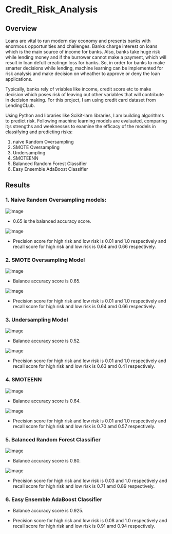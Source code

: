 # Credit_Risk_Analysis

## Overview

Loans are vital to run modern day economy and presents banks with enormous opportunities and challenges. Banks charge interest on loans which is the main source of income for banks. Also, banks take huge risk while lending money and if the burrower cannot make a payment, which will result in loan defult creatingn loss for banks. So, in order for banks to make smarter decisions while lending, machine learning can be implemented for risk analysis and make decision on wheather to approve or deny the loan applications.

Typically, banks rely of vriables like income, credit score etc to make decision which poses risk of leaving out other variables that will contribute in decision making. For this project, I am using credit card dataset from LendingCLub.

Using Python and libraries like Scikit-larn libraries, I am building algorithms to predict risk. Following machine learning models are evaluated, comparing it;s strengths and weeknesses to examine the efficacy of the models in classifying and predicting risks:

1. naive Random Oversampling
2. SMOTE Oversampling
3. Undersampling
4. SMOTEENN
5. Balanced Random Forest Classifier
6. Easy Ensemble AdaBoost Classifier

## Results

### 1. Naive Random Oversampling models:
![image](https://user-images.githubusercontent.com/67131400/105268267-806f6b00-5b57-11eb-8292-9dda02e8cfd3.png)

* 0.65 is the balanced accuracy score.

![image](https://user-images.githubusercontent.com/67131400/105269010-c678fe80-5b58-11eb-8ec5-b3c9ff72b361.png)

* Precision score for high risk and low risk is 0.01 and 1.0 respectively and recall score for high risk and low risk is 0.64 amd 0.66 respectively.

### 2. SMOTE Oversampling Model

![image](https://user-images.githubusercontent.com/67131400/105269424-823a2e00-5b59-11eb-8d04-c248e2bb83a0.png)

* Balance accuracy score is 0.65.

![image](https://user-images.githubusercontent.com/67131400/105269441-8b2aff80-5b59-11eb-9db7-035cdd6d35d5.png)

* Precision score for high risk and low risk is 0.01 and 1.0 respectively and recall score for high risk and low risk is 0.64 amd 0.66 respectively.

### 3. Undersampling Model

![image](https://user-images.githubusercontent.com/67131400/105269821-4e133d00-5b5a-11eb-9f9b-92001cc0c7a2.png)

* Balance accuracy score is 0.52.

![image](https://user-images.githubusercontent.com/67131400/105269838-54a1b480-5b5a-11eb-8f30-15f0a8935dfe.png)

* Precision score for high risk and low risk is 0.01 and 1.0 respectively and recall score for high risk and low risk is 0.63 amd 0.41 respectively.

### 4. SMOTEENN

![image](https://user-images.githubusercontent.com/67131400/105270137-e27d9f80-5b5a-11eb-9d7a-4993c85184fb.png)

* Balance accuracy score is 0.64.

![image](https://user-images.githubusercontent.com/67131400/105270165-ef01f800-5b5a-11eb-8a0b-ae7db0a2ecca.png)

* Precision score for high risk and low risk is 0.01 and 1.0 respectively and recall score for high risk and low risk is 0.70 amd 0.57 respectively.

### 5. Balanced Random Forest Classifier

![image](https://user-images.githubusercontent.com/67131400/105270387-499b5400-5b5b-11eb-8825-54d0d47aae71.png)


* Balance accuracy score is 0.80.

![image](https://user-images.githubusercontent.com/67131400/105270396-4ef89e80-5b5b-11eb-961e-1b256d7596db.png)

* Precision score for high risk and low risk is 0.03 and 1.0 respectively and recall score for high risk and low risk is 0.71 amd 0.89 respectively.

### 6.  Easy Ensemble AdaBoost Classifier


* Balance accuracy score is 0.925.


* Precision score for high risk and low risk is 0.08 and 1.0 respectively and recall score for high risk and low risk is 0.91 amd 0.94 respectively.

